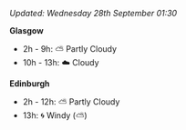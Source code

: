 *Updated: Wednesday 28th September 01:30*

**Glasgow**

* 2h - 9h: :partly_sunny: Partly Cloudy
* 10h - 13h: :cloud: Cloudy

**Edinburgh**

* 2h - 12h: :partly_sunny: Partly Cloudy
* 13h: :cyclone: Windy (:partly_sunny:)
